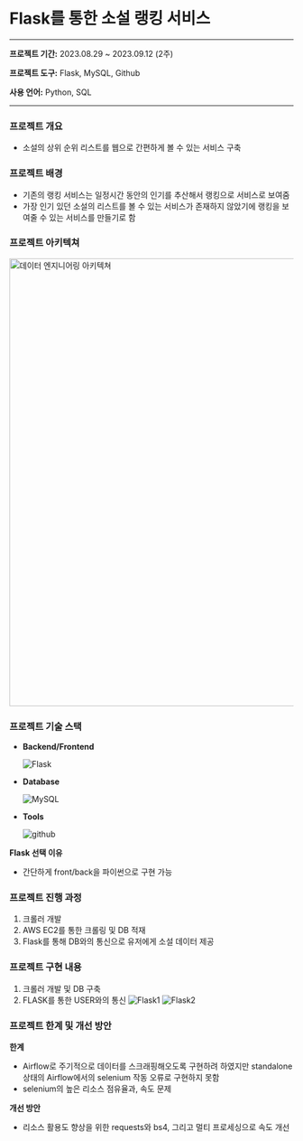 # Flask를 통한 소설 랭킹 서비스

---

**프로젝트 기간:** 2023.08.29 ~ 2023.09.12 (2주)

**프로젝트 도구:** Flask, MySQL, Github

**사용 언어:** Python, SQL

---

### ****프로젝트 개요****

- 소설의 상위 순위 리스트를 웹으로 간편하게 볼 수 있는 서비스 구축

### 프로젝트 배경

- 기존의 랭킹 서비스는 일정시간 동안의 인기를 추산해서 랭킹으로 서비스로 보여줌
- 가장 인기 있던 소설의 리스트를 볼 수 있는 서비스가 존재하지 않았기에 랭킹을 보여줄 수 있는 서비스를 만들기로 함

### 프로젝트 아키텍쳐
<img width="793" alt="데이터 엔지니어링 아키텍쳐" src="https://github.com/s2lky/Munpia/assets/132236456/551d8ae1-dd5a-406b-95d9-7f754289809e">

### 프로젝트 기술 스택

- **Backend/Frontend**
    
    ![Flask](https://img.shields.io/badge/flask-000000?style=for-the-badge&logo=flask&logoColor=white)
    
- **Database**
    
    ![MySQL](https://img.shields.io/badge/mysql-4479A1?style=for-the-badge&logo=mysql&logoColor=white)
    
- **Tools**
    
    ![github](https://img.shields.io/badge/github-181717?style=for-the-badge&logo=github&logoColor=white)
    

**Flask 선택 이유**

- 간단하게 front/back을 파이썬으로 구현 가능

### 프로젝트 진행 과정

1. 크롤러 개발
2. AWS EC2를 통한 크롤링 및 DB 적재
3. Flask를 통해 DB와의 통신으로 유저에게 소설 데이터 제공

### 프로젝트 구현 내용

1. 크롤러 개발 및 DB 구축
2. FLASK를 통한 USER와의 통신
![Flask1](https://github.com/s2lky/Munpia/assets/132236456/34e44d19-07fa-4282-9a51-b53d6c8de258)
![Flask2](https://github.com/s2lky/Munpia/assets/132236456/9c714ba4-9248-4267-ae6e-a7bd276788b6)

### 프로젝트 한계 및 개선 방안

**한계**

- Airflow로 주기적으로 데이터를 스크래핑해오도록 구현하려 하였지만 standalone 상태의 Airflow에서의 selenium 작동 오류로 구현하지 못함
- selenium의 높은 리소스 점유율과, 속도 문제

**개선 방안**

- 리소스 활용도 향상을 위한 requests와 bs4, 그리고 멀티 프로세싱으로 속도 개선
